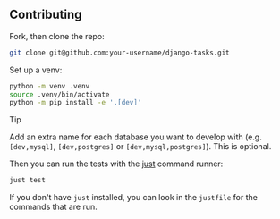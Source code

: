 ## Contributing

Fork, then clone the repo:

```sh
git clone git@github.com:your-username/django-tasks.git
```

Set up a venv:

```sh
python -m venv .venv
source .venv/bin/activate
python -m pip install -e '.[dev]'
```

> [!TIP]
> Add an extra name for each database you want to develop with (e.g. `[dev,mysql]`,  `[dev,postgres]` or `[dev,mysql,postgres]`). This is optional.

Then you can run the tests with the [just](https://just.systems/man/en/) command runner:

```sh
just test
```

If you don't have `just` installed, you can look in the `justfile` for the commands that are run.
